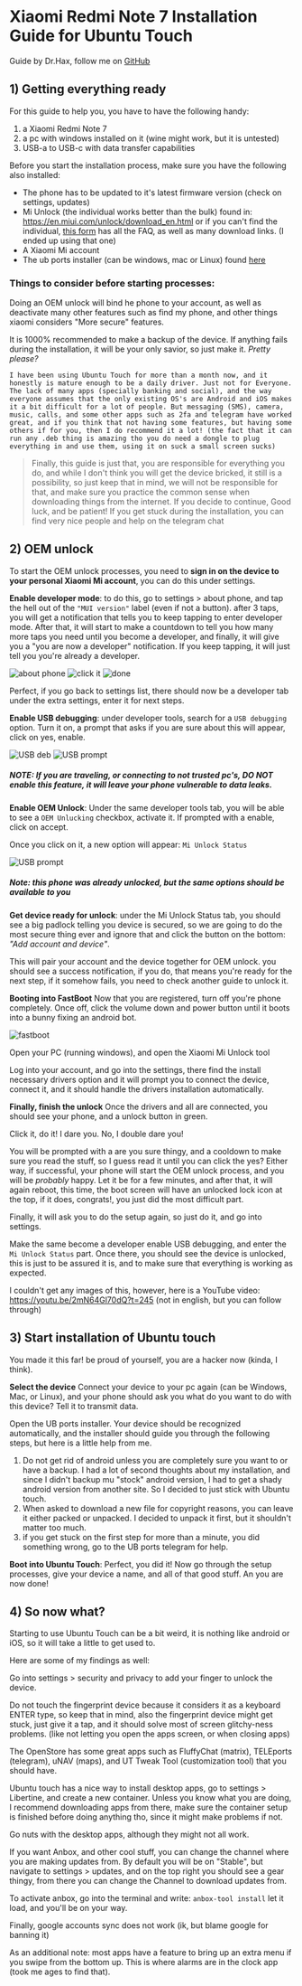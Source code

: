 # Xiaomi Redmi Note 7 Installation Guide for Ubuntu Touch

Guide by Dr.Hax, follow me on [GitHub](https://github.com/MrDrHax)

## 1) Getting everything ready

For this guide to help you, you have to have the following handy:

1. a Xiaomi Redmi Note 7
2. a pc with windows installed on it (wine might work, but it is untested)
3. USB-a to USB-c with data transfer capabilities

Before you start the installation process, make sure you have the following also installed:

- The phone has to be updated to it's latest firmware version (check on settings, updates)
- Mi Unlock (the individual works better than the bulk) found in: https://en.miui.com/unlock/download_en.html or if you can't find the individual, [this form](https://c.mi.com/thread-2262302-1-0.html) has all the FAQ, as well as many download links. (I ended up using that one)
- A Xiaomi Mi account
- The ub ports installer (can be windows, mac or Linux) found [here](https://devices.ubuntu-touch.io/installer/)

### Things to consider before starting processes:
Doing an OEM unlock will bind he phone to your account, as well as deactivate many other features such as find my phone, and other things xiaomi considers "More secure" features.

It is 1000% recommended to make a backup of the device. If anything fails during the installation, it will be your only savior, so just make it. *Pretty please?*

    I have been using Ubuntu Touch for more than a month now, and it honestly is mature enough to be a daily driver. Just not for Everyone. The lack of many apps (specially banking and social), and the way everyone assumes that the only existing OS's are Android and iOS makes it a bit difficult for a lot of people. But messaging (SMS), camera, music, calls, and some other apps such as 2fa and telegram have worked great, and if you think that not having some features, but having some others if for you, then I do recommend it a lot! (the fact that it can run any .deb thing is amazing tho you do need a dongle to plug everything in and use them, using it on suck a small screen sucks)

> Finally, this guide is just that, you are responsible for everything you do, and while I don't think you will get the device bricked, it still is a possibility, so just keep that in mind, we will not be responsible for that, and make sure you practice the common sense when downloading things from the internet. If you decide to continue, Good luck, and be patient! If you get stuck during the installation, you can find very nice people and help on the telegram chat

## 2) OEM unlock

To start the OEM unlock processes, you need to **sign in on the device to your personal Xiaomi Mi account**, you can do this under settings.

**Enable developer mode**: to do this, go to settings > about phone, and tap the hell out of the `"MUI version"` label (even if not a button). after 3 taps, you will get a notification that tells you to keep tapping to enter developer mode. After that, it will start to make a countdown to tell you how many more taps you need until you become a developer, and finally, it will give you a "you are now a developer" notification. If you keep tapping, it will just tell you you're already a developer.

![about phone](img/abtphone.png)
![click it](img/enavdev0.png)
![done](img/enabdev.jpg)

Perfect, if you go back to settings list, there should now be a developer tab under the extra settings, enter it for next steps.

**Enable USB debugging**: under developer tools, search for a `USB debugging` option. Turn it on, a prompt that asks if you are sure about this will appear, click on yes, enable. 

![USB deb](img/usbEnab.png)
![USB prompt](img/usbWarn2.jpg)

##### NOTE: If you are traveling, or connecting to not trusted pc's, DO NOT enable this feature, it will leave your phone vulnerable to data leaks.

**Enable OEM Unlock**: Under the same developer tools tab, you will be able to see a `OEM Unlucking` checkbox, activate it. If prompted with a enable, click on accept.

Once you click on it, a new option will appear: `Mi Unlock Status`

![USB prompt](img/oemUnluck.png)
##### Note: this phone was already unlocked, but the same options should be available to you

**Get device ready for unlock**: under the Mi Unlock Status tab, you should see a big padlock telling you device is secured, so we are going to do the most secure thing ever and ignore that and click the button on the bottom: *"Add account and device"*.

This will pair your account and the device together for OEM unlock. you should see a success notification, if you do, that means you're ready for the next step, if it somehow fails, you need to check another guide to unlock it.

**Booting into FastBoot** Now that you are registered, turn off you're phone completely. Once off, click the volume down and power button until it boots into a bunny fixing an android bot. 

![fastboot](img/fastboot.png)

Open your PC (running windows), and open the Xiaomi Mi Unlock tool

Log into your account, and go into the settings, there find the install necessary drivers option and it will prompt you to connect the device, connect it, and it should handle the drivers installation automatically.

**Finally, finish the unlock** Once the drivers and all are connected, you should see your phone, and a unlock button in green.

Click it, do it! I dare you. No, I double dare you!

You will be prompted with a are you sure thingy, and a cooldown to make sure you read the stuff, so I guess read it until you can click the yes? Either way, if successful, your phone will start the OEM unlock process, and you will be *probably* happy. Let it be for a few minutes, and after that, it will again reboot, this time, the boot screen will have an unlocked lock icon at the top, if it does, congrats!, you just did the most difficult part. 

Finally, it will ask you to do the setup again, so just do it, and go into settings.

Make the same become a developer enable USB debugging, and enter the `Mi Unlock Status` part. Once there, you should see the device is unlocked, this is just to be assured it is, and to make sure that everything is working as expected.

I couldn't get any images of this, however, here is a YouTube video: https://youtu.be/2mN64Gl70dQ?t=245 (not in english, but you can follow through)

## 3) Start installation of Ubuntu touch

You made it this far! be proud of yourself, you are a hacker now (kinda, I think).

**Select the device** Connect your device to your pc again (can be Windows, Mac, or Linux), and your phone should ask you what do you want to do with this device? Tell it to transmit data.

Open the UB ports installer. Your device should be recognized automatically, and the installer should guide you through the following steps, but here is a little help from me.

1. Do not get rid of android unless you are completely sure you want to or have a backup. I had a lot of second thoughts about my installation, and since I didn't backup mu "stock" android version, I had to get a shady android version from another site. So I decided to just stick with Ubuntu touch.
1. When asked to download a new file for copyright reasons, you can leave it either packed or unpacked. I decided to unpack it first, but it shouldn't matter too much.
1. if you get stuck on the first step for more than a minute, you did something wrong, go to the UB ports telegram for help.

**Boot into Ubuntu Touch**: Perfect, you did it! Now go through the setup processes, give your device a name, and all of that good stuff. An you are now done! 

## 4) So now what?

Starting to use Ubuntu Touch can be a bit weird, it is nothing like android or iOS, so it will take a little to get used to.

Here are some of my findings as well:

Go into settings > security and privacy to add your finger to unlock the device.

Do not touch the fingerprint device because it considers it as a keyboard ENTER type, so keep that in mind, also the fingerprint device might get stuck, just give it a tap, and it should solve most of screen glitchy-ness problems. (like not letting you open the apps screen, or when closing apps)

The OpenStore has some great apps such as FluffyChat (matrix), TELEports (telegram), uNAV (maps), and UT Tweak Tool (customization tool) that you should have. 

Ubuntu touch has a nice way to install desktop apps, go to settings > Libertine, and create a new container. Unless you know what you are doing, I recommend downloading apps from there, make sure the container setup is finished before doing anything tho, since it might make problems if not.

Go nuts with the desktop apps, although they might not all work.

If you want Anbox, and other cool stuff, you can change the channel where you are making updates from. By default you will be on "Stable", but navigate to settings > updates, and on the top right you should see a gear thingy, from there you can change the Channel to download updates from.

To activate anbox, go into the terminal and write: `anbox-tool install` let it load, and you'll be on your way.

Finally, google accounts sync does not work (ik, but blame google for banning it)

As an additional note: most apps have a feature to bring up an extra menu if you swipe from the bottom up. This is where alarms are in the clock app (took me ages to find that).

